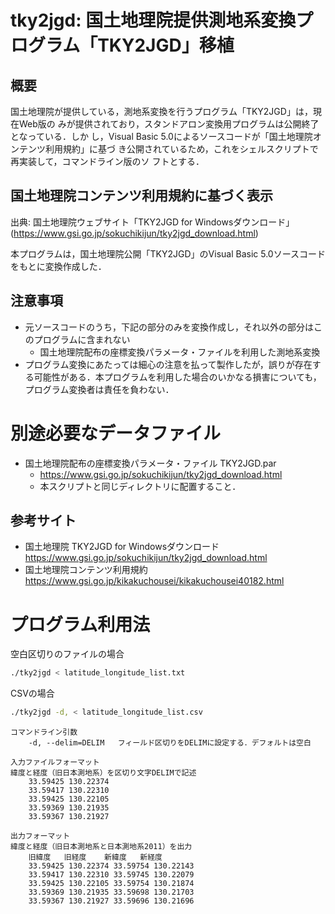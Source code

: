 # tky2jgd: 国土地理院提供測地系変換プログラム「TKY2JGD」移植

## 概要

国土地理院が提供している，測地系変換を行うプログラム「TKY2JGD」は，現在Web版の
みが提供されており，スタンドアロン変換用プログラムは公開終了となっている．しか
し，Visual Basic 5.0によるソースコードが「国土地理院オンテンツ利用規約」に基づ
き公開されているため，これをシェルスクリプトで再実装して，コマンドライン版のソ
フトとする．

## 国土地理院コンテンツ利用規約に基づく表示

出典: 国土地理院ウェブサイト「TKY2JGD for Windowsダウンロード」 (https://www.gsi.go.jp/sokuchikijun/tky2jgd_download.html)

本プログラムは，国土地理院公開「TKY2JGD」のVisual Basic 5.0ソースコードをもとに変換作成した．

## 注意事項

- 元ソースコードのうち，下記の部分のみを変換作成し，それ以外の部分はこのプログラムに含まれない
    - 国土地理院配布の座標変換パラメータ・ファイルを利用した測地系変換
- プログラム変換にあたっては細心の注意を払って製作したが，誤りが存在する可能性がある．本プログラムを利用した場合のいかなる損害についても，プログラム変換者は責任を負わない．

# 別途必要なデータファイル

- 国土地理院配布の座標変換パラメータ・ファイル TKY2JGD.par
    - https://www.gsi.go.jp/sokuchikijun/tky2jgd_download.html
    - 本スクリプトと同じディレクトリに配置すること．

## 参考サイト

- 国土地理院 TKY2JGD for Windowsダウンロード https://www.gsi.go.jp/sokuchikijun/tky2jgd_download.html
- 国土地理院コンテンツ利用規約 https://www.gsi.go.jp/kikakuchousei/kikakuchousei40182.html

# プログラム利用法

空白区切りのファイルの場合

```bash
./tky2jgd < latitude_longitude_list.txt
```

CSVの場合

```bash
./tky2jgd -d, < latitude_longitude_list.csv
```

```
コマンドライン引数
    -d, --delim=DELIM   フィールド区切りをDELIMに設定する．デフォルトは空白

入力ファイルフォーマット
緯度と経度（旧日本測地系）を区切り文字DELIMで記述
    33.59425 130.22374
    33.59417 130.22310
    33.59425 130.22105
    33.59369 130.21935
    33.59367 130.21927

出力フォーマット
緯度と経度（旧日本測地系と日本測地系2011）を出力
    旧緯度   旧経度    新緯度   新経度
    33.59425 130.22374 33.59754 130.22143
    33.59417 130.22310 33.59745 130.22079
    33.59425 130.22105 33.59754 130.21874
    33.59369 130.21935 33.59698 130.21703
    33.59367 130.21927 33.59696 130.21696
```
